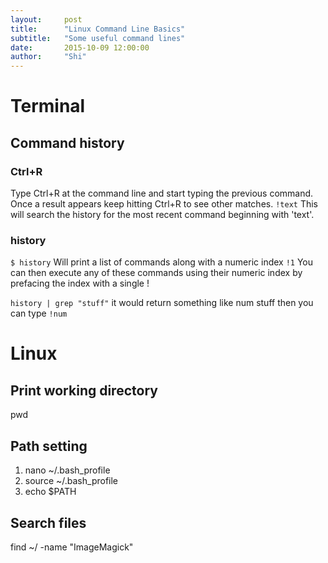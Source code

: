 ```yaml
---
layout:     post
title:      "Linux Command Line Basics"
subtitle:   "Some useful command lines"
date:       2015-10-09 12:00:00
author:     "Shi"
---
```



# Terminal 

## Command history

### Ctrl+R

Type Ctrl+R at the command line and start typing the previous command. Once a result appears keep hitting Ctrl+R to see other matches. 
`!text`
This will search the history for the most recent command beginning with 'text'.

### history

`$ history`
Will print a list of commands along with a numeric index
`!1`
You can then execute any of these commands using their numeric index by prefacing the index with a single !

`history | grep "stuff"`
it would return something like
num stuff
then you can type
`!num`

# Linux

## Print working directory

pwd

## Path setting

1. nano ~/.bash_profile
2. source ~/.bash_profile
3. echo $PATH 

## Search files

find ~/ -name "ImageMagick"

## 



## 



## 


